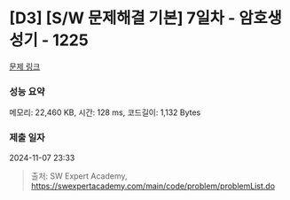 # [D3] [S/W 문제해결 기본] 7일차 - 암호생성기 - 1225 

[문제 링크](https://swexpertacademy.com/main/code/problem/problemDetail.do?contestProbId=AV14uWl6AF0CFAYD) 

### 성능 요약

메모리: 22,460 KB, 시간: 128 ms, 코드길이: 1,132 Bytes

### 제출 일자

2024-11-07 23:33



> 출처: SW Expert Academy, https://swexpertacademy.com/main/code/problem/problemList.do